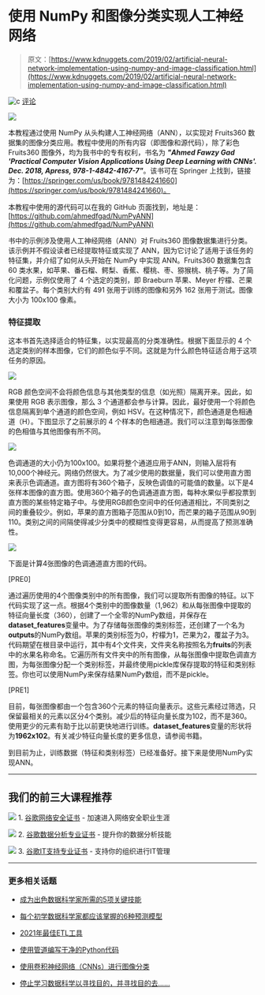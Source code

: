 # 使用 NumPy 和图像分类实现人工神经网络

> 原文：[https://www.kdnuggets.com/2019/02/artificial-neural-network-implementation-using-numpy-and-image-classification.html](https://www.kdnuggets.com/2019/02/artificial-neural-network-implementation-using-numpy-and-image-classification.html)

![c](../Images/3d9c022da2d331bb56691a9617b91b90.png) [评论](/2019/02/artificial-neural-network-implementation-using-numpy-and-image-classification.html?page=2#comments)

![](../Images/5f757b54b8113b34e602f5c2cef47590.png)

本教程通过使用 NumPy 从头构建人工神经网络（ANN），以实现对 Fruits360 数据集的图像分类应用。教程中使用的所有内容（即图像和源代码），除了彩色 Fruits360 图像外，均为我书中的专有权利，书名为 ***"Ahmed Fawzy Gad 'Practical Computer Vision Applications Using Deep Learning with CNNs'. Dec. 2018, Apress, 978-1-4842-4167-7"***。该书可在 Springer 上找到，链接为：[https://springer.com/us/book/9781484241660](https://springer.com/us/book/9781484241660)。

本教程中使用的源代码可以在我的 GitHub 页面找到，地址是：[https://github.com/ahmedfgad/NumPyANN](https://github.com/ahmedfgad/NumPyANN)

书中的示例涉及使用人工神经网络（ANN）对 Fruits360 图像数据集进行分类。该示例并不假设读者已经提取特征或实现了 ANN，因为它讨论了适用于该任务的特征集，并介绍了如何从头开始在 NumPy 中实现 ANN。Fruits360 数据集包含 60 类水果，如苹果、番石榴、鳄梨、香蕉、樱桃、枣、猕猴桃、桃子等。为了简化问题，示例仅使用了 4 个选定的类别，即 Braeburn 苹果、Meyer 柠檬、芒果和覆盆子。每个类别大约有 491 张用于训练的图像和另外 162 张用于测试。图像大小为 100x100 像素。

### 特征提取

这本书首先选择适合的特征集，以实现最高的分类准确性。根据下面显示的 4 个选定类别的样本图像，它们的颜色似乎不同。这就是为什么颜色特征适合用于这项任务的原因。

![](../Images/5144782453ae88a2f3f04a8244732c5f.png)

RGB 颜色空间不会将颜色信息与其他类型的信息（如光照）隔离开来。因此，如果使用 RGB 表示图像，那么 3 个通道都会参与计算。因此，最好使用一个将颜色信息隔离到单个通道的颜色空间，例如 HSV。在这种情况下，颜色通道是色相通道（H）。下图显示了之前展示的 4 个样本的色相通道。我们可以注意到每张图像的色相值与其他图像有所不同。

![](../Images/95d2d57c5c54bab7efe5c74f5d9c5d5f.png)

色调通道的大小仍为100x100。如果将整个通道应用于ANN，则输入层将有10,000个神经元。网络仍然很大。为了减少使用的数据量，我们可以使用直方图来表示色调通道。直方图将有360个箱子，反映色调值的可能值的数量。以下是4张样本图像的直方图。使用360个箱子的色调通道直方图，每种水果似乎都投票到直方图的某些特定箱子中。与使用RGB颜色空间中的任何通道相比，不同类别之间的重叠较少。例如，苹果的直方图箱子范围从0到10，而芒果的箱子范围从90到110。类别之间的间隔使得减少分类中的模糊性变得更容易，从而提高了预测准确性。

![](../Images/6e96815abd2c84e2d0d8b6e32f3d197c.png)

下面是计算4张图像的色调通道直方图的代码。

[PRE0]

通过遍历使用的4个图像类别中的所有图像，我们可以提取所有图像的特征。以下代码实现了这一点。根据4个类别中的图像数量（1,962）和从每张图像中提取的特征向量长度（360），创建了一个全零的NumPy数组，并保存在**dataset_features**变量中。为了存储每张图像的类别标签，还创建了一个名为**outputs**的NumPy数组。苹果的类别标签为0，柠檬为1，芒果为2，覆盆子为3。代码期望在根目录中运行，其中有4个文件夹，文件夹名称按照名为**fruits**的列表中的水果名称命名。它遍历所有文件夹中的所有图像，从每张图像中提取色调直方图，为每张图像分配一个类别标签，并最终使用pickle库保存提取的特征和类别标签。你也可以使用NumPy来保存结果NumPy数组，而不是pickle。

[PRE1]

目前，每张图像都由一个包含360个元素的特征向量表示。这些元素经过筛选，只保留最相关的元素以区分4个类别。减少后的特征向量长度为102，而不是360。使用更少的元素有助于比以前更快地进行训练。**dataset_features**变量的形状将为**1962x102**。有关减少特征向量长度的更多信息，请参阅书籍。

到目前为止，训练数据（特征和类别标签）已经准备好。接下来是使用NumPy实现ANN。

* * *

## 我们的前三大课程推荐

![](../Images/0244c01ba9267c002ef39d4907e0b8fb.png) 1\. [谷歌网络安全证书](https://www.kdnuggets.com/google-cybersecurity) - 加速进入网络安全职业生涯

![](../Images/e225c49c3c91745821c8c0368bf04711.png) 2\. [谷歌数据分析专业证书](https://www.kdnuggets.com/google-data-analytics) - 提升你的数据分析技能

![](../Images/0244c01ba9267c002ef39d4907e0b8fb.png) 3\. [谷歌IT支持专业证书](https://www.kdnuggets.com/google-itsupport) - 支持你的组织进行IT管理

* * *

### 更多相关话题

+   [成为出色数据科学家所需的5项关键技能](https://www.kdnuggets.com/2021/12/5-key-skills-needed-become-great-data-scientist.html)

+   [每个初学数据科学家都应该掌握的6种预测模型](https://www.kdnuggets.com/2021/12/6-predictive-models-every-beginner-data-scientist-master.html)

+   [2021年最佳ETL工具](https://www.kdnuggets.com/2021/12/mozart-best-etl-tools-2021.html)

+   [使用管道编写干净的Python代码](https://www.kdnuggets.com/2021/12/write-clean-python-code-pipes.html)

+   [使用卷积神经网络（CNNs）进行图像分类](https://www.kdnuggets.com/2022/05/image-classification-convolutional-neural-networks-cnns.html)

+   [停止学习数据科学以寻找目的，并寻找目的去……](https://www.kdnuggets.com/2021/12/stop-learning-data-science-find-purpose.html)
